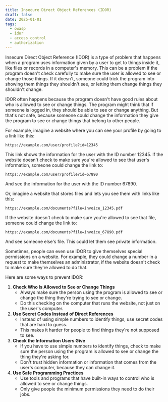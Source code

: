 ```yaml
---
title: Insecure Direct Object References (IDOR)
draft: false
date: 2025-01-01
tags:
  - owasp
  - idor
  - access_control
  - authorization
---
```


Insecure Direct Object Reference (IDOR) is a type of problem that happens when a program uses information given by a user to get to things inside it, like files or records in a computer's memory. This can be a problem if the program doesn't check carefully to make sure the user is allowed to see or change those things. If it doesn't, someone could trick the program into showing them things they shouldn't see, or letting them change things they shouldn't change.

IDOR often happens because the program doesn't have good rules about who is allowed to see or change things. The program might think that if someone is logged in, they should be able to see or change anything. But that's not safe, because someone could change the information they give the program to see or change things that belong to other people.

For example, imagine a website where you can see your profile by going to a link like this:

`https://example.com/user/profile?id=12345`

This link shows the information for the user with the ID number 12345. If the website doesn't check to make sure you're allowed to see that user's information, someone could change the link to:

`https://example.com/user/profile?id=67890`

And see the information for the user with the ID number 67890.

Or, imagine a website that stores files and lets you see them with links like this:

`https://example.com/documents?file=invoice_12345.pdf`

If the website doesn't check to make sure you're allowed to see that file, someone could change the link to:

`https://example.com/documents?file=invoice_67890.pdf`

And see someone else's file. This could let them see private information.

Sometimes, people can even use IDOR to give themselves special permissions on a website. For example, they could change a number in a request to make themselves an administrator, if the website doesn't check to make sure they're allowed to do that.

Here are some ways to prevent IDOR:

1. **Check Who Is Allowed to See or Change Things**
   - Always make sure the person using the program is allowed to see or change the thing they're trying to see or change.
   - Do this checking on the computer that runs the website, not just on the user's computer.
2. **Use Secret Codes Instead of Direct References**
   - Instead of using simple numbers to identify things, use secret codes that are hard to guess.
   - This makes it harder for people to find things they're not supposed to see.
3. **Check the Information Users Give**
   - If you have to use simple numbers to identify things, check to make sure the person using the program is allowed to see or change the thing they're asking for.
   - Don't trust hidden information or information that comes from the user's computer, because they can change it.
4. **Use Safe Programming Practices**
   - Use tools and programs that have built-in ways to control who is allowed to see or change things.
   - Only give people the minimum permissions they need to do their jobs.
